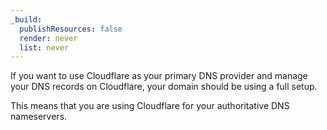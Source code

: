 ```yaml
---
_build:
  publishResources: false
  render: never
  list: never
---
```


If you want to use Cloudflare as your primary DNS provider and manage your DNS records on Cloudflare, your domain should be using a full setup.

This means that you are using Cloudflare for your authoritative DNS nameservers.
